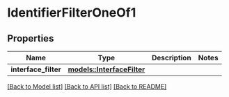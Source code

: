 # IdentifierFilterOneOf1

## Properties

Name | Type | Description | Notes
------------ | ------------- | ------------- | -------------
**interface_filter** | [**models::InterfaceFilter**](InterfaceFilter.md) |  | 

[[Back to Model list]](../README.md#documentation-for-models) [[Back to API list]](../README.md#documentation-for-api-endpoints) [[Back to README]](../README.md)


